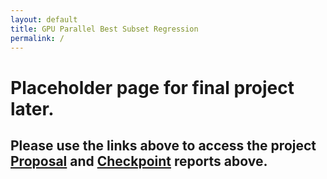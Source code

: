 ```yaml
---
layout: default
title: GPU Parallel Best Subset Regression
permalink: /
---
```


# Placeholder page for final project later.


## Please use the links above to access the project [Proposal](https://bsauk.github.io/GPU_LSQ/proposal) and [Checkpoint](https://bsauk.github.io/GPU_LSQ/checkpoint) reports above.